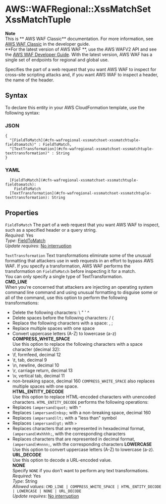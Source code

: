 # AWS::WAFRegional::XssMatchSet XssMatchTuple<a name="aws-properties-wafregional-xssmatchset-xssmatchtuple"></a>

**Note**  
This is ** AWS WAF Classic** documentation\. For more information, see [AWS WAF Classic](https://docs.aws.amazon.com/waf/latest/developerguide/classic-waf-chapter.html) in the developer guide\.  
 **For the latest version of AWS WAF **, use the AWS WAFV2 API and see the [AWS WAF Developer Guide](https://docs.aws.amazon.com/waf/latest/developerguide/waf-chapter.html)\. With the latest version, AWS WAF has a single set of endpoints for regional and global use\.

Specifies the part of a web request that you want AWS WAF to inspect for cross\-site scripting attacks and, if you want AWS WAF to inspect a header, the name of the header\.

## Syntax<a name="aws-properties-wafregional-xssmatchset-xssmatchtuple-syntax"></a>

To declare this entity in your AWS CloudFormation template, use the following syntax:

### JSON<a name="aws-properties-wafregional-xssmatchset-xssmatchtuple-syntax.json"></a>

```
{
  "[FieldToMatch](#cfn-wafregional-xssmatchset-xssmatchtuple-fieldtomatch)" : FieldToMatch,
  "[TextTransformation](#cfn-wafregional-xssmatchset-xssmatchtuple-texttransformation)" : String
}
```

### YAML<a name="aws-properties-wafregional-xssmatchset-xssmatchtuple-syntax.yaml"></a>

```
  [FieldToMatch](#cfn-wafregional-xssmatchset-xssmatchtuple-fieldtomatch):
    FieldToMatch
  [TextTransformation](#cfn-wafregional-xssmatchset-xssmatchtuple-texttransformation): String
```

## Properties<a name="aws-properties-wafregional-xssmatchset-xssmatchtuple-properties"></a>

`FieldToMatch` <a name="cfn-wafregional-xssmatchset-xssmatchtuple-fieldtomatch"></a>
The part of a web request that you want AWS WAF to inspect, such as a specified header or a query string\.  
_Required_: Yes  
_Type_: [FieldToMatch](aws-properties-wafregional-xssmatchset-fieldtomatch.md)  
_Update requires_: [No interruption](https://docs.aws.amazon.com/AWSCloudFormation/latest/UserGuide/using-cfn-updating-stacks-update-behaviors.html#update-no-interrupt)

`TextTransformation` <a name="cfn-wafregional-xssmatchset-xssmatchtuple-texttransformation"></a>
Text transformations eliminate some of the unusual formatting that attackers use in web requests in an effort to bypass AWS WAF\. If you specify a transformation, AWS WAF performs the transformation on `FieldToMatch` before inspecting it for a match\.  
You can only specify a single type of TextTransformation\.  
 **CMD_LINE**  
When you're concerned that attackers are injecting an operating system command line command and using unusual formatting to disguise some or all of the command, use this option to perform the following transformations:

- Delete the following characters: \\ " ' ^
- Delete spaces before the following characters: / \(
- Replace the following characters with a space: , ;
- Replace multiple spaces with one space
- Convert uppercase letters \(A\-Z\) to lowercase \(a\-z\)
  **COMPRESS_WHITE_SPACE**  
  Use this option to replace the following characters with a space character \(decimal 32\):
- \\f, formfeed, decimal 12
- \\t, tab, decimal 9
- \\n, newline, decimal 10
- \\r, carriage return, decimal 13
- \\v, vertical tab, decimal 11
- non\-breaking space, decimal 160
  `COMPRESS_WHITE_SPACE` also replaces multiple spaces with one space\.  
   **HTML_ENTITY_DECODE**  
  Use this option to replace HTML\-encoded characters with unencoded characters\. `HTML_ENTITY_DECODE` performs the following operations:
- Replaces `(ampersand)quot;` with `"`
- Replaces `(ampersand)nbsp;` with a non\-breaking space, decimal 160
- Replaces `(ampersand)lt;` with a "less than" symbol
- Replaces `(ampersand)gt;` with `>`
- Replaces characters that are represented in hexadecimal format, `(ampersand)#xhhhh;`, with the corresponding characters
- Replaces characters that are represented in decimal format, `(ampersand)#nnnn;`, with the corresponding characters
  **LOWERCASE**  
  Use this option to convert uppercase letters \(A\-Z\) to lowercase \(a\-z\)\.  
   **URL_DECODE**  
  Use this option to decode a URL\-encoded value\.  
   **NONE**  
  Specify `NONE` if you don't want to perform any text transformations\.  
  _Required_: Yes  
  _Type_: String  
  _Allowed values_: `CMD_LINE | COMPRESS_WHITE_SPACE | HTML_ENTITY_DECODE | LOWERCASE | NONE | URL_DECODE`  
  _Update requires_: [No interruption](https://docs.aws.amazon.com/AWSCloudFormation/latest/UserGuide/using-cfn-updating-stacks-update-behaviors.html#update-no-interrupt)
